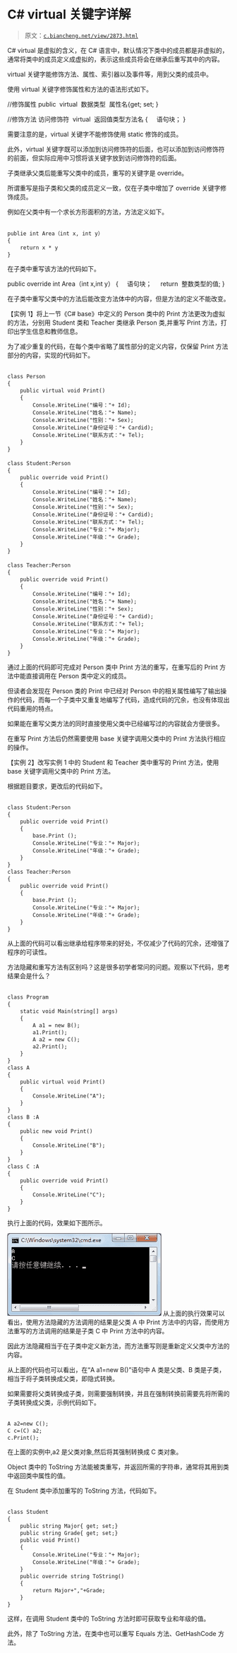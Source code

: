 # C# virtual 关键字详解

> 原文：[`c.biancheng.net/view/2873.html`](http://c.biancheng.net/view/2873.html)

C# virtual 是虚拟的含义，在 C# 语言中，默认情况下类中的成员都是非虚拟的，通常将类中的成员定义成虚拟的，表示这些成员将会在继承后重写其中的内容。

virtual 关键字能修饰方法、属性、索引器以及事件等，用到父类的成员中。

使用 virtual 关键字修饰属性和方法的语法形式如下。

//修饰属性
public  virtual  数据类型  属性名{get; set; }

//修饰方法
访问修饰符  virtual  返回值类型方法名
{
    语句块；
}

需要注意的是，virtual 关键字不能修饰使用 static 修饰的成员。

此外，virtual 关键字既可以添加到访问修饰符的后面，也可以添加到访问修饰符的前面，但实际应用中习惯将该关键字放到访问修饰符的后面。

子类继承父类后能重写父类中的成员，重写的关键字是 override。

所谓重写是指子类和父类的成员定义一致，仅在子类中增加了 override 关键字修饰成员。

例如在父类中有一个求长方形面积的方法，方法定义如下。

```

publie int Area（int x, int y）
{
    return x * y
}
```

在子类中重写该方法的代码如下。

public override int Area（int x,int y）
{
    语句块；
    return  整数类型的值;
}

在子类中重写父类中的方法后能改变方法体中的内容，但是方法的定义不能改变。

【实例 1】将上一节《C# base》中定义的 Person 类中的 Print 方法更改为虚拟的方法，分别用 Student 类和 Teacher 类继承 Person 类,并重写 Print 方法，打印出学生信息和教师信息。

为了减少重复的代码，在每个类中省略了属性部分的定义内容，仅保留 Print 方法部分的内容，实现的代码如下。

```

class Person
{
    public virtual void Print()
    {
        Console.WriteLine("编号："+ Id);
        Console.WriteLine("姓名："+ Name);
        Console.WriteLine("性别："+ Sex);
        Console.WriteLine("身份证号："+ Cardid);
        Console.WriteLine("联系方式："+ Tel);
    }
}

class Student:Person
{
    public override void Print()
    {
        Console.WriteLine("编号："+ Id);
        Console.WriteLine("姓名："+ Name);
        Console.WriteLine("性别："+ Sex);
        Console.WriteLine("身份证号："+ Cardid);
        Console.WriteLine("联系方式："+ Tel);
        Console.WriteLine("专业："+ Major);
        Console.WriteLine("年级："+ Grade);
    }
}

class Teacher:Person
{
    public override void Print()
    {
        Console.WriteLine("编号："+ Id);
        Console.WriteLine("姓名："+ Name);
        Console.WriteLine("性别："+ Sex);
        Console.WriteLine("身份证号："+ Cardid);
        Console.WriteLine("联系方式："+ Tel);
        Console.WriteLine("专业："+ Major);
        Console.WriteLine("年级："+ Grade);
    }
}
```

通过上面的代码即可完成对 Person 类中 Print 方法的重写，在重写后的 Print 方法中能直接调用在 Person 类中定义的成员。

但读者会发现在 Person 类的 Print 中已经对 Person 中的相关属性编写了输出操作的代码，而每一个子类中又重复地编写了代码，造成代码的冗余，也没有体现出代码重用的特点。

如果能在重写父类方法的同时直接使用父类中已经编写过的内容就会方便很多。

在重写 Print 方法后仍然需要使用 base 关键字调用父类中的 Print 方法执行相应的操作。

【实例 2】改写实例 1 中的 Student 和 Teacher 类中重写的 Print 方法，使用 base 关键字调用父类中的 Print 方法。

根据题目要求，更改后的代码如下。

```

class Student:Person
{
    public override void Print()
    {
        base.Print ();
        Console.WriteLine("专业："+ Major);
        Console.WriteLine("年级："+ Grade);
    }
}
class Teacher:Person
{
    public override void Print()
    {
        base.Print ();
        Console.WriteLine("专业："+ Major);
        Console.WriteLine("年级："+ Grade);
    }
}
```

从上面的代码可以看出继承给程序带来的好处，不仅减少了代码的冗余，还增强了程序的可读性。

方法隐藏和重写方法有区别吗？这是很多初学者常问的问题。观察以下代码，思考结果会是什么？

```

class Program
{
    static void Main(string[] args)
    {
        A a1 = new B();
        a1.Print();
        A a2 = new C();
        a2.Print();
    }
}
class A
{
    public virtual void Print()
    {
        Console.WriteLine("A");
    }
}
class B :A
{
    public new void Print()
    {
        Console.WriteLine("B");
    }
}
class C :A
{
    public override void Print()
    {
        Console.WriteLine("C");
    }
}
```

执行上面的代码，效果如下图所示。

![重写方法和方法隐藏的区别](img/c9c10f90a7778028be3e48f11bd69e4c.png)
从上面的执行效果可以看出，使用方法隐藏的方法调用的结果是父类 A 中 Print 方法中的内容，而使用方法重写的方法调用的结果是子类 C 中 Print 方法中的内容。

因此方法隐藏相当于在子类中定义新方法，而方法重写则是重新定义父类中方法的内容。

从上面的代码也可以看出，在“A a1=new B()”语句中 A 类是父类、B 类是子类，相当于将子类转换成父类，即隐式转换。

如果需要将父类转换成子类，则需要强制转换，并且在强制转换前需要先将所需的子类转换成父类，示例代码如下。

```

A a2=new C();
C c=(C) a2;
c.Print();
```

在上面的实例中,a2 是父类对象,然后将其强制转换成 C 类对象。

Object 类中的 ToString 方法能被类重写，并返回所需的字符串，通常将其用到类中返回类中属性的值。

在 Student 类中添加重写的 ToString 方法，代码如下。

```

class Student
{
    public string Major{ get; set;}
    public string Grade{ get; set;}
    public void Print()
    {
        Console.WriteLine("专业："+ Major);
        Console.WriteLine("年级："+ Grade);
    }
    public override string ToString()
    {
        return Major+","+Grade;
    }
}
```

这样，在调用 Student 类中的 ToString 方法时即可获取专业和年级的值。

此外，除了 ToString 方法，在类中也可以重写 Equals 方法、GetHashCode 方法。